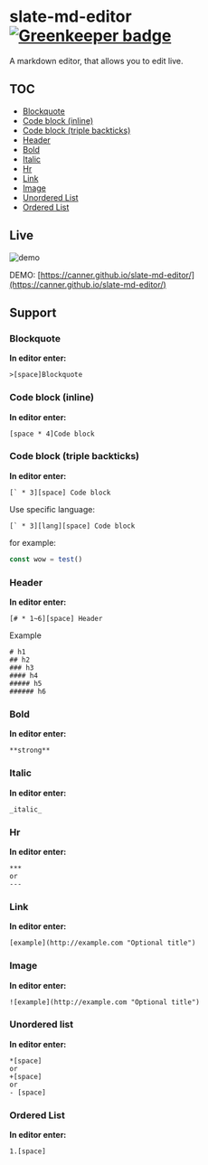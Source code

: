 # slate-md-editor [![Greenkeeper badge](https://badges.greenkeeper.io/Canner/slate-md-editor.svg?token=8d701143863d7b8431a3893c29e93ab89e6c9fde33a06a4b73b3971971740b37&ts=1521899598949)](https://greenkeeper.io/)

A markdown editor, that allows you to edit live. 

## TOC

- [Blockquote](#blockquote)
- [Code block (inline)](#code-block-inline)
- [Code block (triple backticks)](#code-block-triple-backticks)
- [Header](#header)
- [Bold](#bold)
- [Italic](#italic)
- [Hr](#hr)
- [Link](#link)
- [Image](#image)
- [Unordered List](#unordered-list)
- [Ordered List](#ordered-list)

## Live 

![demo](https://i.imgur.com/eLOCvlu.gif)

DEMO: [https://canner.github.io/slate-md-editor/](https://canner.github.io/slate-md-editor/)

## Support

### Blockquote

**In editor enter:**

```
>[space]Blockquote
```

### Code block (inline)

**In editor enter:**

```
[space * 4]Code block
```

### Code block (triple backticks)

**In editor enter:**

```
[` * 3][space] Code block
```

Use specific language:

```
[` * 3][lang][space] Code block
```

for example:

```js
const wow = test()
```

### Header

**In editor enter:**

```
[# * 1~6][space] Header
```

Example

```
# h1
## h2
### h3
#### h4
##### h5
###### h6
```

### Bold

**In editor enter:**

```
**strong**
```

### Italic

**In editor enter:**

```
_italic_
```

### Hr

**In editor enter:**

```
***
or
---
```

### Link

**In editor enter:**

```
[example](http://example.com "Optional title")
```

### Image

**In editor enter:**

```
![example](http://example.com "Optional title")
```

### Unordered list

**In editor enter:**

```
*[space]
or
+[space]
or
- [space]
```

### Ordered List

**In editor enter:**

```
1.[space]
```